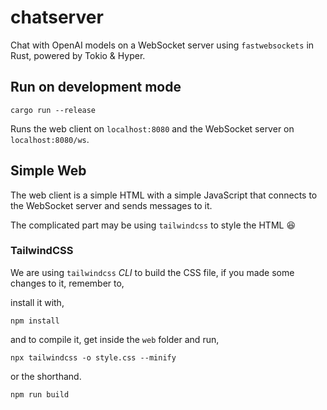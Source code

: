 # chatserver

Chat with OpenAI models on a WebSocket server using `fastwebsockets` in Rust, powered by Tokio & Hyper.

## Run on development mode

    cargo run --release

Runs the web client on `localhost:8080` and the WebSocket server on `localhost:8080/ws`.

## Simple Web

The web client is a simple HTML with a simple JavaScript that connects to the WebSocket server and sends messages to it.

The complicated part may be using `tailwindcss` to style the HTML :laughing:

### TailwindCSS

We are using `tailwindcss` _CLI_ to build the CSS file, if you made some changes to it, remember to,

install it with,

    npm install

and to compile it, get inside the `web` folder and run,

    npx tailwindcss -o style.css --minify

or the shorthand.

    npm run build
